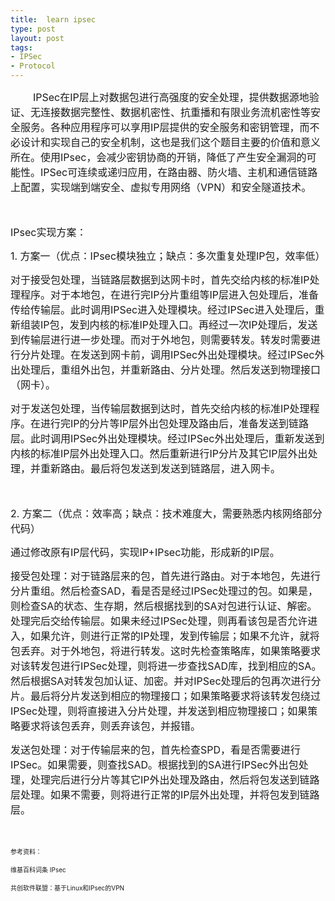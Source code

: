 ```yaml
---
title:  learn ipsec
type: post
layout: post
tags: 
- IPSec
- Protocol
---
```

<p><span style="font-size:medium;">        IPSec在IP层上对数据包进行高强度的安全处理，提供数据源地验证、无连接数据完整性、数据机密性、抗重播和有限业务流机密性等安全服务。各种应用程序可以享用IP层提供的安全服务和密钥管理，而不必设计和实现自己的安全机制，这也是我们这个题目主要的价值和意义所在。使用IPsec，会减少密钥协商的开销，降低了产生安全漏洞的可能性。IPSec可连续或递归应用，在路由器、防火墙、主机和通信链路上配置，实现端到端安全、虚拟专用网络（VPN）和安全隧道技术。</span></p><span style="font-size:medium;"><br /></span><p><span style="font-size:medium;">IPsec实现方案：</span></p><p><span style="font-size:medium;">1. 方案一（优点：IPsec模块独立；缺点：多次重复处理IP包，效率低）</span></p><p><span style="font-size:medium;">对于接受包处理，当链路层数据到达网卡时，首先交给内核的标准IP处理程序。对于本地包，在进行完IP分片重组等IP层进入包处理后，准备传给传输层。此时调用IPSec进入处理模块。经过IPSec进入处理后，重新组装IP包，发到内核的标准IP处理入口。再经过一次IP处理后，发送到传输层进行进一步处理。而对于外地包，则需要转发。转发时需要进行分片处理。在发送到网卡前，调用IPSec外出处理模块。经过IPSec外出处理后，重组外出包，并重新路由、分片处理。然后发送到物理接口（网卡）。</span></p><p><span style="font-size:medium;">对于发送包处理，当传输层数据到达时，首先交给内核的标准IP处理程序。在进行完IP的分片等IP层外出包处理及路由后，准备发送到链路层。此时调用IPSec外出处理模块。经过IPSec外出处理后，重新发送到内核的标准IP层外出处理入口。然后重新进行IP分片及其它IP层外出处理，并重新路由。最后将包发送到发送到链路层，进入网卡。</span></p><p><span style="font-size:medium;"><br /></span></p><p><span style="font-size:medium;">2. 方案二（优点：效率高；缺点：技术难度大，需要熟悉内核网络部分代码）</span></p><p><span style="font-size:medium;">通过修改原有IP层代码，实现IP+IPsec功能，形成新的IP层。</span></p><p><span style="font-size:medium;">接受包处理：对于链路层来的包，首先进行路由。对于本地包，先进行分片重组。然后检查SAD，看是否是经过IPSec处理过的包。如果是，则检查SA的状态、生存期，然后根据找到的SA对包进行认证、解密。处理完后交给传输层。如果未经过IPSec处理，则再看该包是否允许进入，如果允许，则进行正常的IP处理，发到传输层；如果不允许，就将包丢弃。对于外地包，将进行转发。这时先检查策略库，如果策略要求对该转发包进行IPSec处理，则将进一步查找SAD库，找到相应的SA。然后根据SA对转发包加认证、加密。并对IPSec处理后的包再次进行分片。最后将分片发送到相应的物理接口；如果策略要求将该转发包绕过IPSec处理，则将直接进入分片处理，并发送到相应物理接口；如果策略要求将该包丢弃，则丢弃该包，并报错。<br /></span></p><p><span style="font-size:medium;">发送包处理：对于传输层来的包，首先检查SPD，看是否需要进行IPSec。如果需要，则查找SAD。根据找到的SA进行IPSec外出包处理，处理完后进行分片等其它IP外出处理及路由，然后将包发送到链路层处理。如果不需要，则将进行正常的IP层外出处理，并将包发到链路层。</span></p><p><span style="font-size:medium;"><br /></span></p><p><span style="font-size:x-small;">参考资料：</span></p><p><span style="font-size:x-small;">维基百科词条 IPsec</span></p><p><span style="font-size:medium;"><span style="font-size:x-small;">共创软件联盟：基于Linux和IPsec的VPN</span><br /></span></p>
